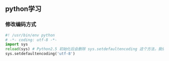 ## python学习

### 修改编码方式

```python
#! /usr/bin/env python 
# -*- coding: utf-8 -*- 
import sys 
reload(sys) # Python2.5 初始化后会删除 sys.setdefaultencoding 这个方法，我们需要重新载入 
sys.setdefaultencoding('utf-8') 
```
